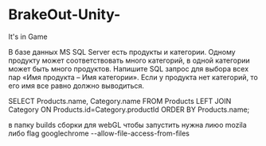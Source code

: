 # BrakeOut-Unity-
It's in Game

В базе данных MS SQL Server есть продукты и категории. Одному продукту может соответствовать много категорий, в одной категории может быть много продуктов. Напишите SQL запрос для выбора всех пар «Имя продукта – Имя категории». Если у продукта нет категорий, то его имя все равно должно выводиться.

SELECT Products.name, Category.name
FROM Products LEFT JOIN  Category ON Products.id=Category.productId 
ORDER BY Products.name;

в папку builds сборки для webGL чтобы запустить нужна лиюо mozila либо flag googlechrome --allow-file-access-from-files
